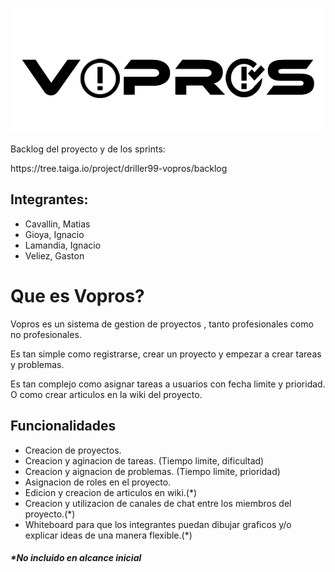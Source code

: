 ![alt text](/doc/inicial/logo3.png)
 
<p>Backlog del proyecto y de los sprints:</p>
https://tree.taiga.io/project/driller99-vopros/backlog

## Integrantes:
* Cavallin, Matias
* Gioya, Ignacio
* Lamandia, Ignacio
* Veliez, Gaston

# Que es Vopros?
Vopros es un sistema de gestion de proyectos , tanto profesionales como no profesionales.

Es tan simple como registrarse, crear un proyecto y empezar a crear tareas y problemas.

Es tan complejo como asignar tareas a usuarios con fecha limite y prioridad. O como crear articulos en la wiki del proyecto.



## Funcionalidades
* Creacion de proyectos.
* Creacion y aginacion de tareas. (Tiempo limite, dificultad)
* Creacion y aignacion de problemas. (Tiempo limite, prioridad)
*  Asignacion de roles en el proyecto.
* Edicion y creacion de articulos en wiki.(*)
* Creacion y utilizacion de canales de chat entre los miembros del proyecto.(*)
* Whiteboard para que los integrantes puedan dibujar graficos y/o explicar ideas de una manera flexible.(*)

##### *No incluido en alcance inicial